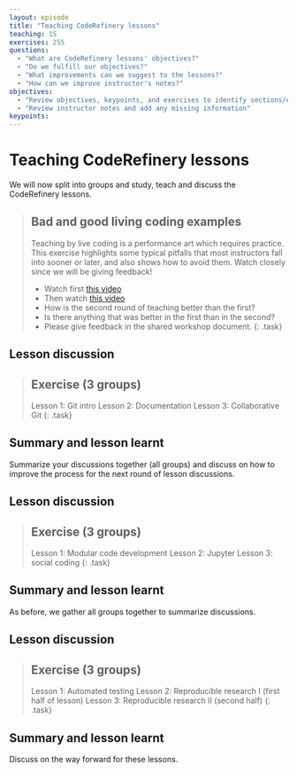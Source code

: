 ```yaml
---
layout: episode
title: "Teaching CodeRefinery lessons"
teaching: 15
exercises: 255
questions:
  - "What are CodeRefinery lessons' objectives?"
  - "Do we fulfill our objectives?"
  - "What improvements can we suggest to the lessons?"
  - "How can we improve instructor's notes?"
objectives:
  - "Review objectives, keypoints, and exercises to identify sections/exercises that could be optional, and to adjust timing."
  - "Review instructor notes and add any missing information"
keypoints:
---
```


# Teaching CodeRefinery lessons

We will now split into groups and study, teach and discuss the 
CodeRefinery lessons.

> ## Bad and good living coding examples
>  
> Teaching by live coding is a performance art which requires practice.
> This exercise highlights some typical pitfalls that most instructors 
> fall into sooner or later, and also shows how to avoid them. 
> Watch closely since we will be giving feedback!
> - Watch first [this video](https://youtu.be/bXxBeNkKmJE)
> - Then watch [this video](https://youtu.be/SkPmwe_WjeY)
> - How is the second round of teaching better than the first? 
> - Is there anything that was better in the first than in the second?
> - Please give feedback in the shared workshop document.
{: .task}


## Lesson discussion

> ## Exercise (3 groups)
>
> Lesson 1: Git intro
> Lesson 2: Documentation
> Lesson 3: Collaborative Git
{: .task}


## Summary and lesson learnt

Summarize your discussions together (all groups) and discuss on how to improve the process for the next round of lesson discussions.

## Lesson discussion


> ## Exercise (3 groups)
>
> Lesson 1: Modular code development
> Lesson 2: Jupyter
> Lesson 3: social coding
{: .task}

## Summary and lesson learnt

As before, we gather all groups together to summarize discussions.

## Lesson discussion

> ## Exercise (3 groups)
>
> Lesson 1: Automated testing
> Lesson 2: Reproducible research I (first half of lesson)
> Lesson 3: Reproducible research II (second half)
{: .task}


## Summary and lesson learnt

Discuss on the way forward for these lessons.



